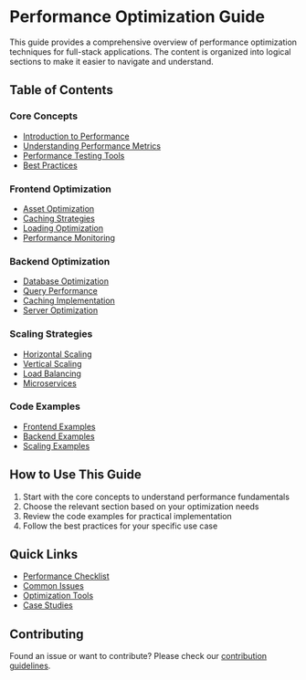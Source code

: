 # Performance Optimization Guide

This guide provides a comprehensive overview of performance optimization techniques for full-stack applications. The content is organized into logical sections to make it easier to navigate and understand.

## Table of Contents

### Core Concepts
- [Introduction to Performance](concepts/introduction.md)
- [Understanding Performance Metrics](concepts/metrics.md)
- [Performance Testing Tools](concepts/tools.md)
- [Best Practices](concepts/best-practices.md)

### Frontend Optimization
- [Asset Optimization](frontend/asset-optimization.md)
- [Caching Strategies](frontend/caching.md)
- [Loading Optimization](frontend/loading.md)
- [Performance Monitoring](frontend/monitoring.md)

### Backend Optimization
- [Database Optimization](backend/database.md)
- [Query Performance](backend/queries.md)
- [Caching Implementation](backend/caching.md)
- [Server Optimization](backend/server.md)

### Scaling Strategies
- [Horizontal Scaling](scaling/horizontal.md)
- [Vertical Scaling](scaling/vertical.md)
- [Load Balancing](scaling/load-balancing.md)
- [Microservices](scaling/microservices.md)

### Code Examples
- [Frontend Examples](examples/frontend/)
- [Backend Examples](examples/backend/)
- [Scaling Examples](examples/scaling/)

## How to Use This Guide

1. Start with the core concepts to understand performance fundamentals
2. Choose the relevant section based on your optimization needs
3. Review the code examples for practical implementation
4. Follow the best practices for your specific use case

## Quick Links

- [Performance Checklist](concepts/checklist.md)
- [Common Issues](concepts/issues.md)
- [Optimization Tools](concepts/tools.md)
- [Case Studies](concepts/case-studies.md)

## Contributing

Found an issue or want to contribute? Please check our [contribution guidelines](../../../CONTRIBUTING.md).
